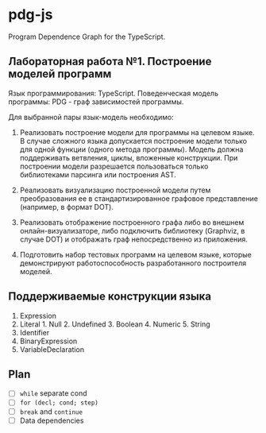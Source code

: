 # pdg-js

Program Dependence Graph for the TypeScript.

## Лабораторная работа №1. Построение моделей программ

Язык программирования: TypeScript.
Поведенческая модель программы: PDG - граф зависимостей программы.

Для выбранной пары язык-модель необходимо:

1. Реализовать построение модели для программы на целевом языке. В случае сложного языка допускается построение модели только для одной функции (одного метода программы). Модель должна поддерживать ветвления, циклы, вложенные конструкции. При построении модели разрешается пользоваться только библиотеками парсинга или построения AST.

2. Реализовать визуализацию построенной модели путем преобразования ее в стандартизированное графовое представление (например, в формат DOT).

3. Реализовать отображение построенного графа либо во внешнем онлайн-визуализаторе, либо подключить библиотеку (Graphviz, в случае DOT) и отображать граф непосредственно из приложения.

4. Подготовить набор тестовых программ на целевом языке, которые демонстрируют работоспособность разработанного построителя моделей.

## Поддерживаемые конструкции языка

1. Expression
  1. Literal
    1. Null
    2. Undefined
    3. Boolean
    4. Numeric
    5. String
  2. Identifier
  3. BinaryExpression
2. VariableDeclaration

## Plan

- [ ] `while` separate cond
- [ ] `for (decl; cond; step)`
- [ ] `break` and `continue`
- [ ] Data dependencies
